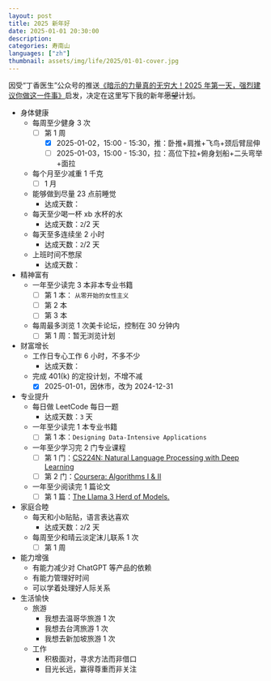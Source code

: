 ```yaml
---
layout: post
title: 2025 新年好
date: 2025-01-01 20:30:00
description: 
categories: 寿南山
languages: ["zh"]
thumbnail: assets/img/life/2025/01-01-cover.jpg
---
```


因受“丁香医生”公众号的推送[《暗示的力量真的无穷大！2025 年第一天，强烈建议你做这一件事》](https://news.qq.com/rain/a/20250101A04FVN00?suid=&media_id=)启发，决定在这里写下我的新年~~愿望~~计划。

- 身体健康
  - 每周至少健身 3 次
    - [ ] 第 1 周
      - [x] 2025-01-02，15:00 - 15:30，推：卧推+肩推+飞鸟+颈后臂屈伸
      - [ ] 2025-01-03，15:00 - 15:30，拉：高位下拉+俯身划船+二头弯举+面拉
  - 每个月至少减重 1 千克
    - [ ] 1 月
  - 能够做到尽量 23 点前睡觉
    - 达成天数：
  - 每天至少喝一杯 xb 水杯的水
    - 达成天数：`2`/2 天
  - 每天至多连续坐 2 小时
    - 达成天数：`2`/2 天
  - 上班时间不憋尿
    - 达成天数：
- 精神富有
  - 一年至少读完 3 本非本专业书籍
    - [ ] 第 1 本： `从零开始的女性主义`
    - [ ] 第 2 本
    - [ ] 第 3 本
  - 每周最多浏览 1 次美卡论坛，控制在 30 分钟内
    - [ ] 第 1 周：暂无浏览计划
- 财富增长
  - 工作日专心工作 6 小时，不多不少
    - 达成天数：
  - 完成 401(k) 的定投计划，不增不减
    - [x] 2025-01-01，因休市，改为 2024-12-31
- 专业提升
  - 每日做 LeetCode 每日一题
    - 达成天数：`3` 天
  - 一年至少读完 1 本专业书籍
    - [ ] 第 1 本：`Designing Data-Intensive Applications`
  - 一年至少学习完 2 门专业课程
    - [ ] 第 1 门：[CS224N: Natural Language Processing with Deep Learning](https://web.stanford.edu/class/archive/cs/cs224n/cs224n.1234/index.html#schedule)
    - [ ] 第 2 门：[Coursera: Algorithms I & II](https://www.coursera.org/my-learning?myLearningTab=IN_PROGRESS)
  - 一年至少阅读完 1 篇论文
    - [ ] 第 1 篇：[The Llama 3 Herd of Models.](https://arxiv.org/pdf/2407.21783)
- 家庭合睦
  - 每天和小b贴贴，语言表达喜欢
    - 达成天数：`2`/2 天
  - 每周至少和晴云淡定沫儿联系 1 次
    - [ ] 第 1 周
- 能力增强
  - 有能力减少对 ChatGPT 等产品的依赖
  - 有能力管理好时间
  - 可以学着处理好人际关系
- 生活愉快
  - 旅游
    - 我想去温哥华旅游 1 次
    - 我想去台湾旅游 1 次
    - 我想去新加坡旅游 1 次
  - 工作
    - 积极面对，寻求方法而非借口
    - 目光长远，赢得尊重而非关注